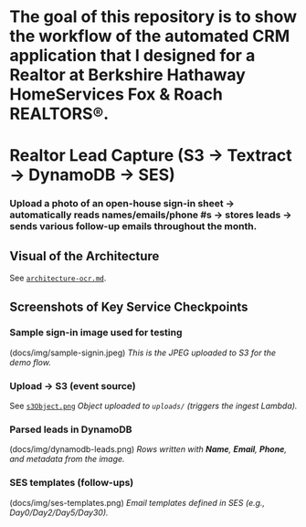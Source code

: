 # The goal of this repository is to show the workflow of the automated CRM application that I designed for a Realtor at Berkshire Hathaway HomeServices Fox & Roach REALTORS®.
# Realtor Lead Capture (S3 → Textract → DynamoDB → SES)

### Upload a photo of an open-house sign-in sheet → automatically reads names/emails/phone #s → stores leads → sends various follow-up emails throughout the month.

## Visual of the Architecture
See [`architecture-ocr.md`](architecture-ocr.md).

## Screenshots of Key Service Checkpoints

### Sample sign-in image used for testing
(docs/img/sample-signin.jpeg)
*This is the JPEG uploaded to S3 for the demo flow.*

### Upload → S3 (event source)
See [`s3Object.png`](s3Object.png)
*Object uploaded to `uploads/` (triggers the ingest Lambda).*

### Parsed leads in DynamoDB
(docs/img/dynamodb-leads.png)
*Rows written with **Name**, **Email**, **Phone**, and metadata from the image.*

### SES templates (follow-ups)
(docs/img/ses-templates.png)
*Email templates defined in SES (e.g., Day0/Day2/Day5/Day30).*

